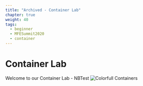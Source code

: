 ```yaml
---
title: "Archived - Container Lab"
chapter: true
weight: 40
tags:
  - beginner
  - MFESummit2020
  - container
---
```


# Container Lab

Welcome to our Container Lab - NBTest
![Colorfull Containers](/images/mfe/colorful-containers.jpg)
